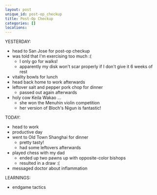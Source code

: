 ```yaml
---
layout: post
unique_id: post-op_checkup
title: Post-Op Checkup
categories: []
locations: 
---
```


YESTERDAY:
* head to San Jose for post-op checkup
* was told that I'm exercising too much :(
  * I only go for walks!
  * apparently my disk won't scar properly if I don't give it 6 weeks of rest
* vitality bowls for lunch
* head back home to work afterwards
* leftover salt and pepper pork chop for dinner
  * passed out again afterwards
* holy cow Keila Wakao ...
  * she won the Menuhin violin competition
  * her version of Bloch's Nigun is fantastic!

TODAY:
* head to work
* productive day
* went to Old Town Shanghai for dinner
  * pretty tasty!
  * had some leftovers afterwards
* played chess with my dad
  * ended up two pawns up with opposite-color bishops
  * resulted in a draw :(
* messaged doctor about inflammation

LEARNINGS:
* endgame tactics
